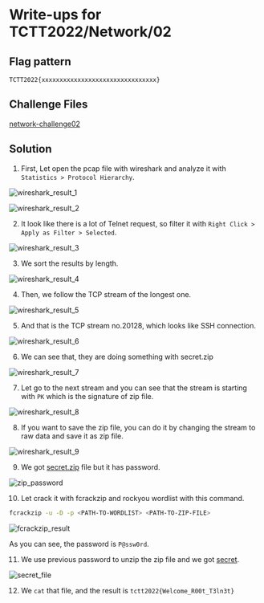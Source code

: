 # Write-ups for TCTT2022/Network/02

## Flag pattern

`TCTT2022{xxxxxxxxxxxxxxxxxxxxxxxxxxxxxxxx}`

## Challenge Files

[network-challenge02](./network-challenge02.zip)

## Solution

1. First, Let open the pcap file with wireshark and analyze it with `Statistics > Protocol Hierarchy`.

![wireshark_result_1](./write-ups/01.png)

![wireshark_result_2](./write-ups/02.png)

2. It look like there is a lot of Telnet request, so filter it with `Right Click > Apply as Filter > Selected`.

![wireshark_result_3](./write-ups/03.png)

3. We sort the results by length.

![wireshark_result_4](./write-ups/04.png)

4. Then, we follow the TCP stream of the longest one.

![wireshark_result_5](./write-ups/05.png)

5. And that is the TCP stream no.20128, which looks like SSH connection.

![wireshark_result_6](./write-ups/06.png)

6. We can see that, they are doing something with secret.zip

![wireshark_result_7](./write-ups/07.png)

7. Let go to the next stream and you can see that the stream is starting with `PK` which is the signature of zip file.

![wireshark_result_8](./write-ups/08.png)

8. If you want to save the zip file, you can do it by changing the stream to raw data and save it as zip file.

![wireshark_result_9](./write-ups/09.png)

9. We got [secret.zip](./write-ups/secret.zip) file but it has password.

![zip_password](./write-ups/10.png)

10. Let crack it with fcrackzip and rockyou wordlist with this command.

```bash
fcrackzip -u -D -p <PATH-TO-WORDLIST> <PATH-TO-ZIP-FILE>
```

![fcrackzip_result](./write-ups/11.png)

As you can see, the password is `P@ssw0rd`.

11. We use previous password to unzip the zip file and we got [secret](./write-ups/secret).

![secret_file](./write-ups/12.png)

12. We `cat` that file, and the result is `tctt2022{Welcome_R00t_T3ln3t}`
